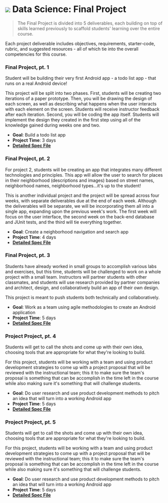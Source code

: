 # ![](https://ga-dash.s3.amazonaws.com/production/assets/logo-9f88ae6c9c3871690e33280fcf557f33.png) Data Science: Final Project

> The Final Project is divided into 5 deliverables, each building on top of skills learned previously to scaffold students' learning over the entire course.

Each project deliverable includes objectives, requirements, starter-code, rubric, and suggested resources - all of which tie into the overall competencies for this course.

<!-- See the [feedback guidelines](../project-feedback.md) to read more about how we provide feedback to students. -->


### **Final Project, pt. 1**

Student will be building their very first Android app - a todo list app - that runs on a real Android device!

This project will be split into two phases. First, students will be creating two iterations of a paper prototype. Then, you will be drawing the design of each screen, as well as describing what happens when the user interacts with each element on the screen. Students will receive instructor feedback after each iteration.  Second, you will be coding the app itself. Students will implement the design they created in the first step using all of the knowledge gained during weeks one and two.

- **Goal**: Build a todo list app
- **Project Time**: 3 days
- **[Detailed Spec File](../projects/project-01/readme.md)**


### **Final Project, pt. 2**

For project 2, students will be creating an app that integrates many different technologies and principles. This app will allow the user to search for places in their neighborhood (descriptions and images) based on street names, neighborhood names, neighborhood types...it's up to the student!

This is another individual project and the project will be spread across four weeks, with separate deliverables due at the end of each week. Although the deliverables will be separate, we will be incorporating them all into a single app, expanding upon the previous week's work. The first week will focus on the user interface, the second week on the back-end database and JUnit tests, and the third will tie everything together.

- **Goal**: Create a neighborhood navigation and search app
- **Project Time**: 4 days
- **[Detailed Spec File](../projects/project-02/readme.md)**


### **Final Project, pt. 3**

Students have already worked in small groups to accomplish various labs and exercises, but this time, students will be challenged to work on a whole project with a small team.  Instructors will partner students with other classmates, and students will use research provided by partner companies and architect, design, and collaboratively build an app of their own design.

This project is meant to push students both technically and collaboratively.

- **Goal**: Work as a team using agile methodologies to create an Android application
- **Project Time**: 5 days
- **[Detailed Spec File](../projects/project-03/readme.md)**


### **Project Project, pt. 4**

Students will get to call the shots and come up with their own idea, choosing tools that are appropriate for what they're looking to build.

For this project, students will be working with a team and using product development strategies to come up with a project proposal that will be reviewed with the instructional team; this it to make sure the team's proposal is something that can be accomplish in the time left in the course while also making sure it's something that will challenge students.

- **Goal**: Do user research and use product development methods to pitch an idea that will turn into a working Android app
- **Project Time**: 5 days
- **[Detailed Spec File](../projects/project-04/readme.md)**


### **Project Project, pt. 5**

Students will get to call the shots and come up with their own idea, choosing tools that are appropriate for what they're looking to build.

For this project, students will be working with a team and using product development strategies to come up with a project proposal that will be reviewed with the instructional team; this it to make sure the team's proposal is something that can be accomplish in the time left in the course while also making sure it's something that will challenge students.

- **Goal**: Do user research and use product development methods to pitch an idea that will turn into a working Android app
- **Project Time**: 5 days
- **[Detailed Spec File](../projects/project-04/readme.md)**
